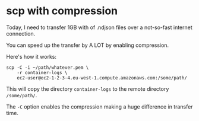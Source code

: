 # scp with compression

Today, I need to transfer 1GB with of .ndjson files over a not-so-fast internet connection.

You can speed up the transfer by A LOT by enabling compression.

Here's how it works:

```shell
scp -C -i ~/path/whatever.pem \
    -r container-logs \
    ec2-user@ec2-1-2-3-4.eu-west-1.compute.amazonaws.com:/some/path/
```

This will copy the directory `container-logs` to the remote directory `/some/path/`.

The `-C` option enables the compression making a huge difference in transfer time.
